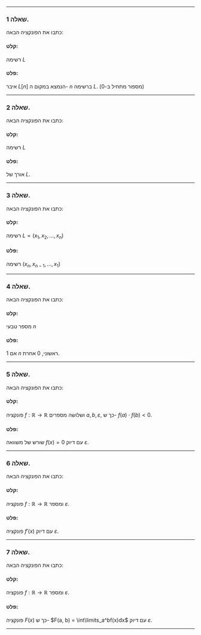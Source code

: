 ___
### שאלה 1.

כתבו את הפונקציה הבאה:
#### קלט:
רשימה $L$
#### פלט:
איבר 
$L[n]$
הנמצא במקום ה-
$n$
ברשימה 
$L$.
(מספור מתחיל ב-0)
___
### שאלה 2.

כתבו את הפונקציה הבאה:
#### קלט:
רשימה $L$
#### פלט:
אורך של $L$.
___
### שאלה 3.

כתבו את הפונקציה הבאה:
#### קלט:
רשימה 
$L = (x_1, x_2, \ldots, x_n)$
#### פלט:
רשימה 
$(x_n, x_{n-1}, \ldots, x_1)$
___
### שאלה 4.

כתבו את הפונקציה הבאה:
#### קלט:
מספר טבעי $n$
#### פלט:
$1$ אם $n$ ראשוני, $0$ אחרת.
___
### שאלה 5.

כתבו את הפונקציה הבאה:
#### קלט:
פונקציה 
$f : \mathbb{R} \to \mathbb{R}$
ושלושה מספרים
$a, b, \varepsilon$,
כך ש-
$f(a) \cdot f(b) < 0$.
#### פלט:
שורש של משוואה
$f(x) = 0$
עם דיוק
$\varepsilon$.
___
### שאלה 6.

כתבו את הפונקציה הבאה:
#### קלט:
פונקציה 
$f : \mathbb{R} \to \mathbb{R}$
ומספר
$\varepsilon$.
#### פלט:
פונקציה
$f'(x)$
עם דיוק
$\varepsilon$.
___
### שאלה 7.

כתבו את הפונקציה הבאה:
#### קלט:
פונקציה 
$f : \mathbb{R} \to \mathbb{R}$
ומספר
$\varepsilon$.
#### פלט:
פונקציה
$F(x)$
כך ש-
$F(a, b) = \int\limits_a^bf(x)dx$
עם דיוק
$\varepsilon$.
___
